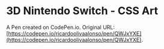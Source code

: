 # 3D Nintendo Switch - CSS Art

A Pen created on CodePen.io. Original URL: [https://codepen.io/ricardoolivaalonso/pen/QWJxYXE](https://codepen.io/ricardoolivaalonso/pen/QWJxYXE).

